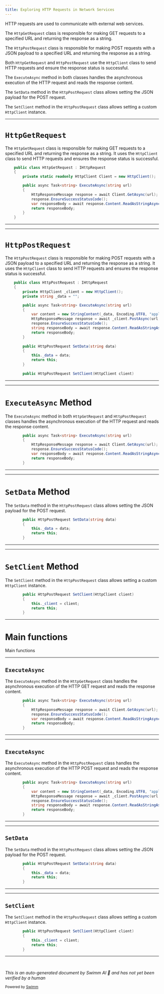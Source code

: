 ```yaml
---
title: Exploring HTTP Requests in Network Services
---
```

HTTP requests are used to communicate with external web services.

The <SwmToken path="unity/four-block/Assets/network/HttpRequest.cs" pos="7:5:5" line-data="    public class HttpGetRequest : IHttpRequest">`HttpGetRequest`</SwmToken> class is responsible for making GET requests to a specified URL and returning the response as a string.

The <SwmToken path="unity/four-block/Assets/network/HttpRequest.cs" pos="20:5:5" line-data="    public class HttpPostRequest : IHttpRequest">`HttpPostRequest`</SwmToken> class is responsible for making POST requests with a JSON payload to a specified URL and returning the response as a string.

Both <SwmToken path="unity/four-block/Assets/network/HttpRequest.cs" pos="7:5:5" line-data="    public class HttpGetRequest : IHttpRequest">`HttpGetRequest`</SwmToken> and <SwmToken path="unity/four-block/Assets/network/HttpRequest.cs" pos="20:5:5" line-data="    public class HttpPostRequest : IHttpRequest">`HttpPostRequest`</SwmToken> use the <SwmToken path="unity/four-block/Assets/network/HttpRequest.cs" pos="9:7:7" line-data="        private static readonly HttpClient Client = new HttpClient();">`HttpClient`</SwmToken> class to send HTTP requests and ensure the response status is successful.

The <SwmToken path="unity/four-block/Assets/network/HttpRequest.cs" pos="11:10:10" line-data="        public async Task&lt;string&gt; ExecuteAsync(string url)">`ExecuteAsync`</SwmToken> method in both classes handles the asynchronous execution of the HTTP request and reads the response content.

The <SwmToken path="unity/four-block/Assets/network/HttpRequest.cs" pos="34:5:5" line-data="        public HttpPostRequest SetData(string data)">`SetData`</SwmToken> method in the <SwmToken path="unity/four-block/Assets/network/HttpRequest.cs" pos="20:5:5" line-data="    public class HttpPostRequest : IHttpRequest">`HttpPostRequest`</SwmToken> class allows setting the JSON payload for the POST request.

The <SwmToken path="unity/four-block/Assets/network/HttpRequest.cs" pos="40:5:5" line-data="        public HttpPostRequest SetClient(HttpClient client)">`SetClient`</SwmToken> method in the <SwmToken path="unity/four-block/Assets/network/HttpRequest.cs" pos="20:5:5" line-data="    public class HttpPostRequest : IHttpRequest">`HttpPostRequest`</SwmToken> class allows setting a custom <SwmToken path="unity/four-block/Assets/network/HttpRequest.cs" pos="9:7:7" line-data="        private static readonly HttpClient Client = new HttpClient();">`HttpClient`</SwmToken> instance.

<SwmSnippet path="/unity/four-block/Assets/network/HttpRequest.cs" line="7">

---

# <SwmToken path="unity/four-block/Assets/network/HttpRequest.cs" pos="7:5:5" line-data="    public class HttpGetRequest : IHttpRequest">`HttpGetRequest`</SwmToken>

The <SwmToken path="unity/four-block/Assets/network/HttpRequest.cs" pos="7:5:5" line-data="    public class HttpGetRequest : IHttpRequest">`HttpGetRequest`</SwmToken> class is responsible for making GET requests to a specified URL and returning the response as a string. It uses the <SwmToken path="unity/four-block/Assets/network/HttpRequest.cs" pos="9:7:7" line-data="        private static readonly HttpClient Client = new HttpClient();">`HttpClient`</SwmToken> class to send HTTP requests and ensures the response status is successful.

```c#
    public class HttpGetRequest : IHttpRequest
    {
        private static readonly HttpClient Client = new HttpClient();

        public async Task<string> ExecuteAsync(string url)
        {
            HttpResponseMessage response = await Client.GetAsync(url);
            response.EnsureSuccessStatusCode();
            var responseBody = await response.Content.ReadAsStringAsync();
            return responseBody;
        }
    }
```

---

</SwmSnippet>

<SwmSnippet path="/unity/four-block/Assets/network/HttpRequest.cs" line="20">

---

# <SwmToken path="unity/four-block/Assets/network/HttpRequest.cs" pos="20:5:5" line-data="    public class HttpPostRequest : IHttpRequest">`HttpPostRequest`</SwmToken>

The <SwmToken path="unity/four-block/Assets/network/HttpRequest.cs" pos="20:5:5" line-data="    public class HttpPostRequest : IHttpRequest">`HttpPostRequest`</SwmToken> class is responsible for making POST requests with a JSON payload to a specified URL and returning the response as a string. It uses the <SwmToken path="unity/four-block/Assets/network/HttpRequest.cs" pos="22:3:3" line-data="        private HttpClient _client = new HttpClient();">`HttpClient`</SwmToken> class to send HTTP requests and ensures the response status is successful.

```c#
    public class HttpPostRequest : IHttpRequest
    {
        private HttpClient _client = new HttpClient();
        private string _data = "";

        public async Task<string> ExecuteAsync(string url)
        {
            var content = new StringContent(_data, Encoding.UTF8, "application/json");
            HttpResponseMessage response = await _client.PostAsync(url, content);
            response.EnsureSuccessStatusCode();
            string responseBody = await response.Content.ReadAsStringAsync();
            return responseBody;
        }
        
        public HttpPostRequest SetData(string data)
        {
            this._data = data;
            return this;
        }
        
        public HttpPostRequest SetClient(HttpClient client)
```

---

</SwmSnippet>

<SwmSnippet path="/unity/four-block/Assets/network/HttpRequest.cs" line="11">

---

# <SwmToken path="unity/four-block/Assets/network/HttpRequest.cs" pos="11:10:10" line-data="        public async Task&lt;string&gt; ExecuteAsync(string url)">`ExecuteAsync`</SwmToken> Method

The <SwmToken path="unity/four-block/Assets/network/HttpRequest.cs" pos="11:10:10" line-data="        public async Task&lt;string&gt; ExecuteAsync(string url)">`ExecuteAsync`</SwmToken> method in both <SwmToken path="unity/four-block/Assets/network/HttpRequest.cs" pos="7:5:5" line-data="    public class HttpGetRequest : IHttpRequest">`HttpGetRequest`</SwmToken> and <SwmToken path="unity/four-block/Assets/network/HttpRequest.cs" pos="20:5:5" line-data="    public class HttpPostRequest : IHttpRequest">`HttpPostRequest`</SwmToken> classes handles the asynchronous execution of the HTTP request and reads the response content.

```c#
        public async Task<string> ExecuteAsync(string url)
        {
            HttpResponseMessage response = await Client.GetAsync(url);
            response.EnsureSuccessStatusCode();
            var responseBody = await response.Content.ReadAsStringAsync();
            return responseBody;
        }
```

---

</SwmSnippet>

<SwmSnippet path="/unity/four-block/Assets/network/HttpRequest.cs" line="34">

---

# <SwmToken path="unity/four-block/Assets/network/HttpRequest.cs" pos="34:5:5" line-data="        public HttpPostRequest SetData(string data)">`SetData`</SwmToken> Method

The <SwmToken path="unity/four-block/Assets/network/HttpRequest.cs" pos="34:5:5" line-data="        public HttpPostRequest SetData(string data)">`SetData`</SwmToken> method in the <SwmToken path="unity/four-block/Assets/network/HttpRequest.cs" pos="34:3:3" line-data="        public HttpPostRequest SetData(string data)">`HttpPostRequest`</SwmToken> class allows setting the JSON payload for the POST request.

```c#
        public HttpPostRequest SetData(string data)
        {
            this._data = data;
            return this;
        }
```

---

</SwmSnippet>

<SwmSnippet path="/unity/four-block/Assets/network/HttpRequest.cs" line="40">

---

# <SwmToken path="unity/four-block/Assets/network/HttpRequest.cs" pos="40:5:5" line-data="        public HttpPostRequest SetClient(HttpClient client)">`SetClient`</SwmToken> Method

The <SwmToken path="unity/four-block/Assets/network/HttpRequest.cs" pos="40:5:5" line-data="        public HttpPostRequest SetClient(HttpClient client)">`SetClient`</SwmToken> method in the <SwmToken path="unity/four-block/Assets/network/HttpRequest.cs" pos="40:3:3" line-data="        public HttpPostRequest SetClient(HttpClient client)">`HttpPostRequest`</SwmToken> class allows setting a custom <SwmToken path="unity/four-block/Assets/network/HttpRequest.cs" pos="40:7:7" line-data="        public HttpPostRequest SetClient(HttpClient client)">`HttpClient`</SwmToken> instance.

```c#
        public HttpPostRequest SetClient(HttpClient client)
        {
            this._client = client;
            return this;
        }
```

---

</SwmSnippet>

# Main functions

Main functions

<SwmSnippet path="/unity/four-block/Assets/network/HttpRequest.cs" line="11">

---

## <SwmToken path="unity/four-block/Assets/network/HttpRequest.cs" pos="11:10:10" line-data="        public async Task&lt;string&gt; ExecuteAsync(string url)">`ExecuteAsync`</SwmToken>

The <SwmToken path="unity/four-block/Assets/network/HttpRequest.cs" pos="11:10:10" line-data="        public async Task&lt;string&gt; ExecuteAsync(string url)">`ExecuteAsync`</SwmToken> method in the <SwmToken path="unity/four-block/Assets/network/HttpRequest.cs" pos="7:5:5" line-data="    public class HttpGetRequest : IHttpRequest">`HttpGetRequest`</SwmToken> class handles the asynchronous execution of the HTTP GET request and reads the response content.

```c#
        public async Task<string> ExecuteAsync(string url)
        {
            HttpResponseMessage response = await Client.GetAsync(url);
            response.EnsureSuccessStatusCode();
            var responseBody = await response.Content.ReadAsStringAsync();
            return responseBody;
        }
```

---

</SwmSnippet>

<SwmSnippet path="/unity/four-block/Assets/network/HttpRequest.cs" line="25">

---

## <SwmToken path="unity/four-block/Assets/network/HttpRequest.cs" pos="25:10:10" line-data="        public async Task&lt;string&gt; ExecuteAsync(string url)">`ExecuteAsync`</SwmToken>

The <SwmToken path="unity/four-block/Assets/network/HttpRequest.cs" pos="25:10:10" line-data="        public async Task&lt;string&gt; ExecuteAsync(string url)">`ExecuteAsync`</SwmToken> method in the <SwmToken path="unity/four-block/Assets/network/HttpRequest.cs" pos="20:5:5" line-data="    public class HttpPostRequest : IHttpRequest">`HttpPostRequest`</SwmToken> class handles the asynchronous execution of the HTTP POST request and reads the response content.

```c#
        public async Task<string> ExecuteAsync(string url)
        {
            var content = new StringContent(_data, Encoding.UTF8, "application/json");
            HttpResponseMessage response = await _client.PostAsync(url, content);
            response.EnsureSuccessStatusCode();
            string responseBody = await response.Content.ReadAsStringAsync();
            return responseBody;
        }
```

---

</SwmSnippet>

<SwmSnippet path="/unity/four-block/Assets/network/HttpRequest.cs" line="34">

---

## <SwmToken path="unity/four-block/Assets/network/HttpRequest.cs" pos="34:5:5" line-data="        public HttpPostRequest SetData(string data)">`SetData`</SwmToken>

The <SwmToken path="unity/four-block/Assets/network/HttpRequest.cs" pos="34:5:5" line-data="        public HttpPostRequest SetData(string data)">`SetData`</SwmToken> method in the <SwmToken path="unity/four-block/Assets/network/HttpRequest.cs" pos="34:3:3" line-data="        public HttpPostRequest SetData(string data)">`HttpPostRequest`</SwmToken> class allows setting the JSON payload for the POST request.

```c#
        public HttpPostRequest SetData(string data)
        {
            this._data = data;
            return this;
        }
```

---

</SwmSnippet>

<SwmSnippet path="/unity/four-block/Assets/network/HttpRequest.cs" line="40">

---

## <SwmToken path="unity/four-block/Assets/network/HttpRequest.cs" pos="40:5:5" line-data="        public HttpPostRequest SetClient(HttpClient client)">`SetClient`</SwmToken>

The <SwmToken path="unity/four-block/Assets/network/HttpRequest.cs" pos="40:5:5" line-data="        public HttpPostRequest SetClient(HttpClient client)">`SetClient`</SwmToken> method in the <SwmToken path="unity/four-block/Assets/network/HttpRequest.cs" pos="40:3:3" line-data="        public HttpPostRequest SetClient(HttpClient client)">`HttpPostRequest`</SwmToken> class allows setting a custom <SwmToken path="unity/four-block/Assets/network/HttpRequest.cs" pos="40:7:7" line-data="        public HttpPostRequest SetClient(HttpClient client)">`HttpClient`</SwmToken> instance.

```c#
        public HttpPostRequest SetClient(HttpClient client)
        {
            this._client = client;
            return this;
        }
```

---

</SwmSnippet>

&nbsp;

*This is an auto-generated document by Swimm AI 🌊 and has not yet been verified by a human*

<SwmMeta version="3.0.0" repo-id="Z2l0aHViJTNBJTNBREVNTy1ncmF2aXR5LWN1YmVzJTNBJTNBc3dpbW1pbw==" repo-name="DEMO-gravity-cubes" doc-type="overview"><sup>Powered by [Swimm](/)</sup></SwmMeta>
